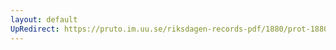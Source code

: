 ```yaml
---
layout: default
UpRedirect: https://pruto.im.uu.se/riksdagen-records-pdf/1880/prot-1880--ak--008/prot-1880--ak--008_007.pdf
---
```

